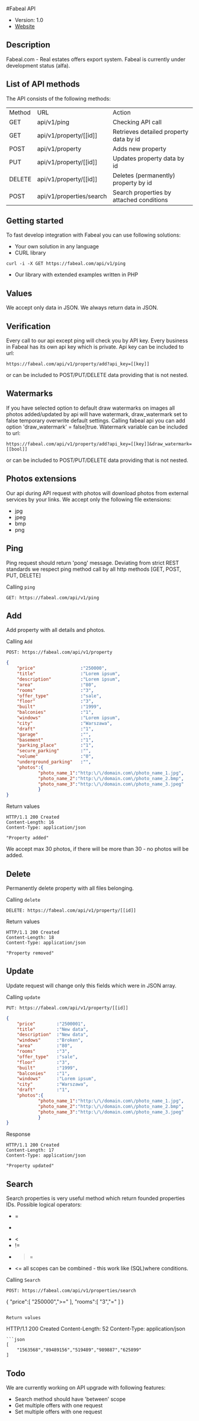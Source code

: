 #Fabeal API

* Version: 1.0
* [Website](https://fabeal.com/)

## Description

Fabeal.com - Real estates offers export system.
Fabeal is currently under development status (alfa).


List of API methods
----------------
The API consists of the following methods:

<table>
	<tr>
		<td>Method</td>
		<td>URL</td>
		<td>Action</td>
	</tr>
	<tr>
		<td>GET</td>
		<td>api/v1/ping</td>
		<td>Checking API call</td>
	</tr>
	<tr>
		<td>GET</td>
		<td>api/v1/property/[[id]]</td>
		<td>Retrieves detailed property data by id</td>
	</tr>
	<tr>
		<td>POST</td>
		<td>api/v1/property</td>
		<td>Adds new property</td>
	</tr>
	<tr>
		<td>PUT</td>
		<td>api/v1/property/[[id]]</td>
		<td>Updates property data by id</td>
	</tr>
	<tr>
		<td>DELETE</td>
		<td>api/v1/property/[[id]]</td>
		<td>Deletes (permanently) property by id</td>
	</tr>
	<tr>
		<td>POST</td>
		<td>api/v1/properties/search</td>
		<td>Search properties by attached conditions</td>
	</tr>
</table>



Getting started
------------------------
To fast develop integration with Fabeal you can use following solutions:

* Your own solution in any language
* CURL library
```
curl -i -X GET https://fabeal.com/api/v1/ping
```
* Our library with extended examples written in PHP

Values
------------------------
We accept only data in JSON.
We always return data in JSON.

Verification
------------------------
Every call to our api except ping will check you by API key. Every business in Fabeal has its own api key which is private.
Api key can be included to url:
```
https://fabeal.com/api/v1/property/add?api_key=[[key]]
```
or can be included to POST/PUT/DELETE data providing that is not nested.


Watermarks
------------------------
If you have selected option to default draw watermarks on images all photos added/updated by api will have watermark,
draw_watermark set to false temporary overwrite default settings.
Calling fabeal api you can add option 'draw_watermark' = false|true.
Watermark variable can be included to url:
```
https://fabeal.com/api/v1/property/add?api_key=[[key]]&draw_watermark=[[bool]]
```
or can be included to POST/PUT/DELETE data providing that is not nested.

Photos extensions
------------------------
Our api during API request with photos will download photos from external services by your links. We accept only the following file extensions:
* jpg
* jpeg
* bmp
* png


## Ping

Ping request should return 'pong' message. Deviating from strict REST standards we respect ping method call by all http
methods [GET, POST, PUT, DELETE]

Calling `ping`

```
GET: https://fabeal.com/api/v1/ping
```

## Add

Add property with all details and photos.

Calling `Add`
```
POST: https://fabeal.com/api/v1/property
```
```json
{
	"price"                 :"250000",
	"title"                 :"Lorem ipsum",
	"description"           :"Lorem ipsum",
	"area"                  :"80",
	"rooms"                 :"3",
	"offer_type"            :"sale",
	"floor"                 :"3",
	"built"                 :"1999",
	"balconies"             :"1",
	"windows"               :"Lorem ipsum",
	"city"                  :"Warszawa",
	"draft"                 :"1",
	"garage"                :"",
	"basement"              :"1",
	"parking_place"         :"1",
	"secure_parking"        :"",
	"volume"                :"0",
	"underground_parking"   :"",
	"photos":{
			"photo_name_1":"http:\/\/domain.com\/photo_name_1.jpg",
			"photo_name_2":"http:\/\/domain.com\/photo_name_2.bmp",
			"photo_name_3":"http:\/\/domain.com\/photo_name_3.jpeg"
			}
}
```

Return values

```
HTTP/1.1 200 Created
Content-Length: 16
Content-Type: application/json

"Property added"
```
We accept max 30 photos, if there will be more than 30 - no photos will be added.


## Delete

Permanently delete property with all files belonging.

Calling `delete`

```
DELETE: https://fabeal.com/api/v1/property/[[id]]
```

Return values

```
HTTP/1.1 200 Created
Content-Length: 18
Content-Type: application/json

"Property removed"
```


## Update

Update request will change only this fields which were in JSON array.

Calling `update`

```
PUT: https://fabeal.com/api/v1/property/[[id]]
```
```json
{
	"price"        :"2500001",
	"title"        :"New data",
	"description"  :"New data",
	"windows"      :"Broken",
	"area"         :"80",
	"rooms"        :"3",
	"offer_type"   :"sale",
	"floor"        :"3",
	"built"        :"1999",
	"balconies"    :"1",
	"windows"      :"Lorem ipsum",
	"city"         :"Warszawa",
	"draft"        :"1",
	"photos":{
	        "photo_name_1":"http:\/\/domain.com\/photo_name_1.jpg",
	        "photo_name_2":"http:\/\/domain.com\/photo_name_2.bmp",
	        "photo_name_3":"http:\/\/domain.com\/photo_name_3.jpeg"
	        }
}
```
Response

```
HTTP/1.1 200 Created
Content-Length: 17
Content-Type: application/json

"Property updated"
```

## Search

Search properties is very useful method which return founded properties IDs. Possible logical operators:
* =
* >
* <
* !=
* >=
* <=
all scopes can be combined - this work like (SQL)where conditions.

Calling `Search`
```
POST: https://fabeal.com/api/v1/properties/search
```
{
	"price":[
				"250000",">="
			],
	"rooms":[
				"3","="
			]
}
```

Return values
```
HTTP/1.1 200 Created
Content-Length: 52
Content-Type: application/json
```
```json
[
	"1563568","89489156","519489","989887","625899"
]
```


Todo
------------------------
We are currently working on API upgrade with following features:
* Search method should have 'between' scope
* Get multiple offers with one request
* Set multiple offers with one request